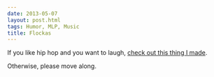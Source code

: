 ```yaml
---
date: 2013-05-07
layout: post.html
tags: Humor, MLP, Music
title: Flockas
---
```


<p>If you like hip hop and you want to laugh, <a href="/flockas/">check out this thing I made</a>.</p>

<p>Otherwise, please move along.</p>
